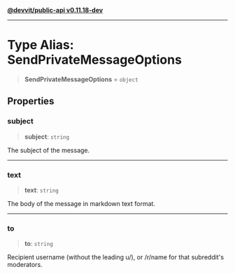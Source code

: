 [**@devvit/public-api v0.11.18-dev**](../../README.md)

---

# Type Alias: SendPrivateMessageOptions

> **SendPrivateMessageOptions** = `object`

## Properties

<a id="subject"></a>

### subject

> **subject**: `string`

The subject of the message.

---

<a id="text"></a>

### text

> **text**: `string`

The body of the message in markdown text format.

---

<a id="to"></a>

### to

> **to**: `string`

Recipient username (without the leading u/), or /r/name for that subreddit's moderators.
